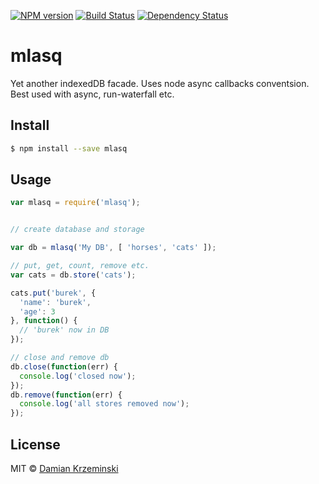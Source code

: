 [![NPM version][npm-image]][npm-url]
[![Build Status][travis-image]][travis-url]
[![Dependency Status][gemnasium-image]][gemnasium-url]

# mlasq

Yet another indexedDB facade.
Uses node async callbacks conventsion. Best used with async, run-waterfall etc.

## Install

```sh
$ npm install --save mlasq
```

## Usage

```js
var mlasq = require('mlasq');


// create database and storage

var db = mlasq('My DB', [ 'horses', 'cats' ]);

// put, get, count, remove etc.
var cats = db.store('cats');

cats.put('burek', {
  'name': 'burek',
  'age': 3
}, function() {
  // 'burek' now in DB
});

// close and remove db
db.close(function(err) {
  console.log('closed now');
});
db.remove(function(err) {
  console.log('all stores removed now');
});

```

## License

MIT © [Damian Krzeminski](https://furkot.com)

[npm-image]: https://img.shields.io/npm/v/mlasq.svg
[npm-url]: https://npmjs.org/package/mlasq

[travis-url]: https://travis-ci.org/pirxpilot/mlasq
[travis-image]: https://img.shields.io/travis/pirxpilot/mlasq.svg

[gemnasium-image]: https://img.shields.io/gemnasium/pirxpilot/mlasq.svg
[gemnasium-url]: https://gemnasium.com/pirxpilot/mlasq
